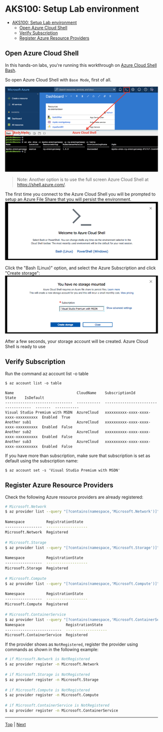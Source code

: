 # AKS100: Setup Lab environment

<!-- TOC -->
- [AKS100: Setup Lab environment](#aks100-setup-lab-environment)
  - [Open Azure Cloud Shell](#open-azure-cloud-shell)
  - [Verify Subscription](#verify-subscription)
  - [Register Azure Resource Providers](#register-azure-resource-providers)

## Open Azure Cloud Shell

In this hands-on labs, you're running this workthrough on [Azure Cloud Shell Bash](https://docs.microsoft.com/en-us/azure/cloud-shell/overview).

So open Azure Cloud Shell with `Base Mode`, first of all.

![](../assets/cloud-shell-open-bash.png)
> Note: Another option is to use the full screen Azure Cloud Shell at https://shell.azure.com/.

The first time you connect to the Azure Cloud Shell you will be prompted to setup an Azure File Share that you will persist the environment.
![](../assets/cloud-shell-welcome.png)

Click the "Bash (Linux)" option, and select the Azure Subscription and click "Create storage":
![](../assets/cloud-shell-no-storage-mounted.png)

After a few seconds, your storage account will be created. Azure Cloud Shell is ready to use


## Verify Subscription

Run the command az account list -o table
```
$ az account list -o table

Name                             CloudName    SubscriptionId                        State    IsDefault
-------------------------------  -----------  ------------------------------------  -------  -----------
Visual Studio Premium with MSDN  AzureCloud   xxxxxxxxxx-xxxx-xxxx-xxxx-xxxxxxxxxx  Enabled  True
Another sub1                     AzureCloud   xxxxxxxxxx-xxxx-xxxx-xxxx-xxxxxxxxxx  Enabled  False
Another sub2                     AzureCloud   xxxxxxxxxx-xxxx-xxxx-xxxx-xxxxxxxxxx  Enabled  False
Another sub3                     AzureCloud   xxxxxxxxxx-xxxx-xxxx-xxxx-xxxxxxxxxx  Enabled  False
```

If you have more than subscription, make sure that subscription is set as default using the subscription name:

```
$ az account set -s 'Visual Studio Premium with MSDN'
```

## Register Azure Resource Providers

Check the following Azure resource providers are already registered:
```sh
# Microsoft.Network
$ az provider list --query "[?contains(namespace,'Microsoft.Network')]" -o table

Namespace          RegistrationState
-----------------  -------------------
Microsoft.Network  Registered

# Microsoft.Storage
$ az provider list --query "[?contains(namespace,'Microsoft.Storage')]" -o table

Namespace          RegistrationState
-----------------  -------------------
Microsoft.Storage  Registered

# Microsoft.Compute
$ az provider list --query "[?contains(namespace,'Microsoft.Compute')]" -o table

Namespace          RegistrationState
-----------------  -------------------
Microsoft.Compute  Registered

# Microsoft.ContainerService
$ az provider list --query "[?contains(namespace,'Microsoft.ContainerService')]" -o table
Namespace                   RegistrationState
--------------------------  -------------------
Microsoft.ContainerService  Registered
```

If the provider shows as `NotRegistered`, register the provider using commands as shown in the following example:

```sh
# if Microsoft.Network is NotRegistered
$ az provider register -n Microsoft.Network

# if Microsoft.Storage is NotRegistered
$ az provider register -n Microsoft.Storage

# if Microsoft.Compute is NotRegistered
$ az provider register -n Microsoft.Compute

# if Microsoft.ContainerService is NotRegistered
$ az provider register -n Microsoft.ContainerService
```

---
[Top](../README.md) | [Next](aks-101-create-aks-cluster.md)
